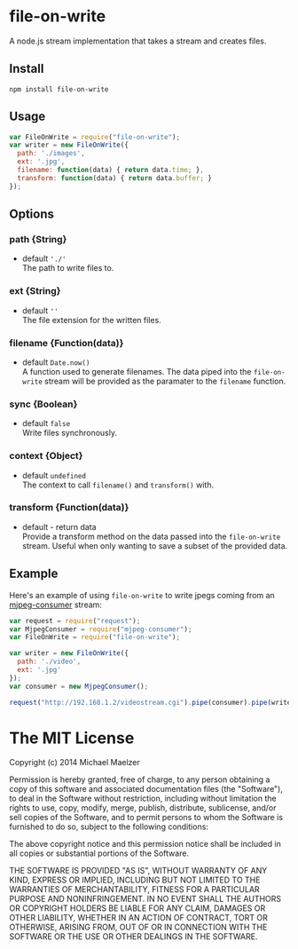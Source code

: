 file-on-write
==================
  
A node.js stream implementation that takes a stream and creates files.
  
## Install
```
npm install file-on-write
```
  
  
  
Usage
-------------

```javascript
var FileOnWrite = require("file-on-write");
var writer = new FileOnWrite({
  path: './images',
  ext: '.jpg',
  filename: function(data) { return data.time; },
  transform: function(data) { return data.buffer; }
});
```
  
  
Options
------------

### path {String}
* default `'./'`  
The path to write files to.
  
### ext {String}
* default `''`  
The file extension for the written files.
  
### filename {Function(data)}
* default `Date.now()`  
A function used to generate filenames. The data piped into the `file-on-write` stream will be provided as the paramater to the `filename` function.
  
### sync {Boolean}
* default `false`  
Write files synchronously.
  
### context {Object}
* default `undefined`  
The context to call `filename()` and `transform()` with.
  
### transform {Function(data)}
* default - return data  
Provide a transform method on the data passed into the `file-on-write` stream. Useful when only wanting to save a subset of the provided data.
  
  
  
Example
--------------
Here's an example of using `file-on-write` to write jpegs coming from an [mjpeg-consumer](https://github.com/mmaelzer/mjpeg-consumer) stream:

```javascript
var request = require("request");
var MjpegConsumer = require("mjpeg-consumer");
var FileOnWrite = require("file-on-write");

var writer = new FileOnWrite({ 
  path: './video',
  ext: '.jpg'
});
var consumer = new MjpegConsumer();

request("http://192.168.1.2/videostream.cgi").pipe(consumer).pipe(writer);
```

The MIT License
===============

Copyright (c) 2014 Michael Maelzer

Permission is hereby granted, free of charge, to any person obtaining a copy
of this software and associated documentation files (the "Software"), to deal
in the Software without restriction, including without limitation the rights
to use, copy, modify, merge, publish, distribute, sublicense, and/or sell
copies of the Software, and to permit persons to whom the Software is
furnished to do so, subject to the following conditions:

The above copyright notice and this permission notice shall be included in
all copies or substantial portions of the Software.

THE SOFTWARE IS PROVIDED "AS IS", WITHOUT WARRANTY OF ANY KIND, EXPRESS OR
IMPLIED, INCLUDING BUT NOT LIMITED TO THE WARRANTIES OF MERCHANTABILITY,
FITNESS FOR A PARTICULAR PURPOSE AND NONINFRINGEMENT. IN NO EVENT SHALL THE
AUTHORS OR COPYRIGHT HOLDERS BE LIABLE FOR ANY CLAIM, DAMAGES OR OTHER
LIABILITY, WHETHER IN AN ACTION OF CONTRACT, TORT OR OTHERWISE, ARISING FROM,
OUT OF OR IN CONNECTION WITH THE SOFTWARE OR THE USE OR OTHER DEALINGS IN
THE SOFTWARE.